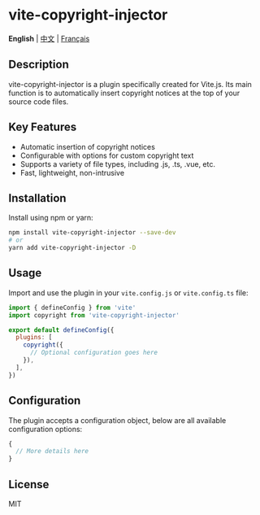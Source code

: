 # vite-copyright-injector
**English** | [中文](./README.zh_CN.md) | [Français](./README.fr_FR.md)

## Description

vite-copyright-injector is a plugin specifically created for Vite.js. Its main function is to automatically insert copyright notices at the top of your source code files.

## Key Features

- Automatic insertion of copyright notices
- Configurable with options for custom copyright text
- Supports a variety of file types, including .js, .ts, .vue, etc.
- Fast, lightweight, non-intrusive

## Installation

Install using npm or yarn:

```bash
npm install vite-copyright-injector --save-dev
# or
yarn add vite-copyright-injector -D
```

## Usage

Import and use the plugin in your `vite.config.js` or `vite.config.ts` file:

```javascript
import { defineConfig } from 'vite'
import copyright from 'vite-copyright-injector'

export default defineConfig({
  plugins: [
    copyright({
      // Optional configuration goes here
    }),
  ],
})
```

## Configuration

The plugin accepts a configuration object, below are all available configuration options:

```javascript
{
  // More details here
}
```

## License

MIT
